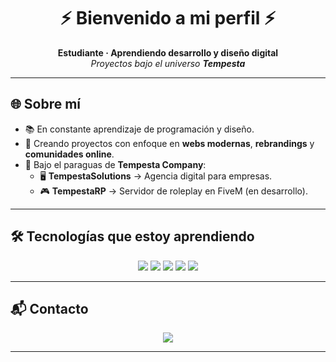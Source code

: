 <h1 align="center">⚡ Bienvenido a mi perfil ⚡</h1>

<p align="center">
  <b>Estudiante · Aprendiendo desarrollo y diseño digital</b><br/>
  <i>Proyectos bajo el universo <b>Tempesta</b></i>
</p>

---

## 🌐 Sobre mí
- 📚 En constante aprendizaje de programación y diseño.  
- 🚀 Creando proyectos con enfoque en **webs modernas**, **rebrandings** y **comunidades online**.  
- 🎯 Bajo el paraguas de **Tempesta Company**:  
  - 🖥️ **TempestaSolutions** → Agencia digital para empresas.  
  - 🎮 **TempestaRP** → Servidor de roleplay en FiveM (en desarrollo).  

---

## 🛠️ Tecnologías que estoy aprendiendo
<p align="center">
  <img src="https://img.shields.io/badge/Lua-FiveM-FF5500?style=for-the-badge&logo=lua&logoColor=white" />
  <img src="https://img.shields.io/badge/React-20232A?style=for-the-badge&logo=react&logoColor=61DAFB" />
  <img src="https://img.shields.io/badge/Next.js-000000?style=for-the-badge&logo=nextdotjs&logoColor=white" />
  <img src="https://img.shields.io/badge/Node.js-43853D?style=for-the-badge&logo=node.js&logoColor=white" />
  <img src="https://img.shields.io/badge/Tailwind_CSS-38B2AC?style=for-the-badge&logo=tailwind-css&logoColor=white" />
</p>

---

## 📬 Contacto
<p align="center">
  <a href="mailto:info@tempesta.es">
    <img src="https://img.shields.io/badge/📧%20info@tempesta.es-8A2BE2?style=for-the-badge&logo=gmail&logoColor=white" />
  </a>
</p>

---
